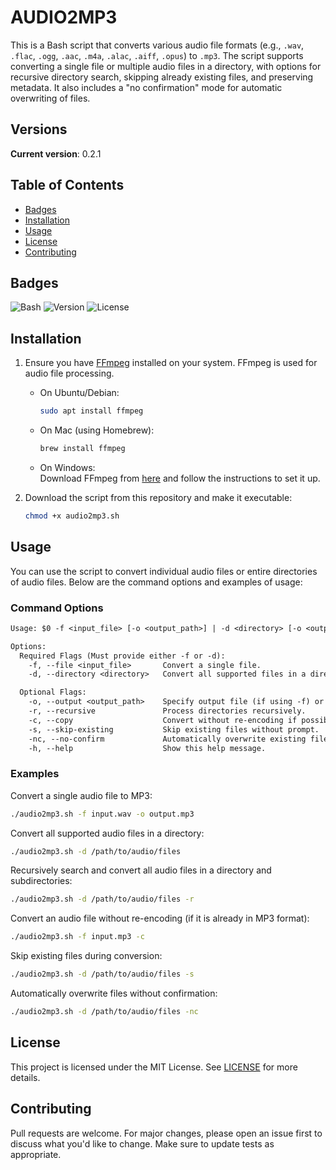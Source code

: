 # AUDIO2MP3

This is a Bash script that converts various audio file formats (e.g., `.wav`, `.flac`, `.ogg`, `.aac`, `.m4a`, `.alac`, `.aiff`, `.opus`) to `.mp3`. The script supports converting a single file or multiple audio files in a directory, with options for recursive directory search, skipping already existing files, and preserving metadata. It also includes a "no confirmation" mode for automatic overwriting of files.

## Versions

**Current version**: 0.2.1

## Table of Contents

- [Badges](#badges)
- [Installation](#installation)
- [Usage](#usage)
- [License](#license)
- [Contributing](#contributing)

## Badges

![Bash](https://img.shields.io/badge/Bash-5.0+-blue)
![Version](https://img.shields.io/badge/Version-0.2.1-orange)
![License](https://img.shields.io/badge/License-MIT-green)

## Installation

1. Ensure you have [FFmpeg](https://ffmpeg.org/download.html) installed on your system. FFmpeg is used for audio file processing.
    - On Ubuntu/Debian:  

      ```bash
      sudo apt install ffmpeg
      ```

    - On Mac (using Homebrew):  

      ```bash
      brew install ffmpeg
      ```

    - On Windows:  
      Download FFmpeg from [here](https://ffmpeg.org/download.html) and follow the instructions to set it up.

2. Download the script from this repository and make it executable:

    ```bash
    chmod +x audio2mp3.sh
    ```

## Usage

You can use the script to convert individual audio files or entire directories of audio files. Below are the command options and examples of usage:

### Command Options

```txt
Usage: $0 -f <input_file> [-o <output_path>] | -d <directory> [-o <output_directory>] [-r] [-c] [-s] [-nc]

Options:
  Required Flags (Must provide either -f or -d):
    -f, --file <input_file>       Convert a single file.
    -d, --directory <directory>   Convert all supported files in a directory.

  Optional Flags:
    -o, --output <output_path>    Specify output file (if using -f) or output directory (if using -d).
    -r, --recursive               Process directories recursively.
    -c, --copy                    Convert without re-encoding if possible.
    -s, --skip-existing           Skip existing files without prompt.
    -nc, --no-confirm             Automatically overwrite existing files without asking.
    -h, --help                    Show this help message.
```

### Examples

Convert a single audio file to MP3:

```bash
./audio2mp3.sh -f input.wav -o output.mp3
```

Convert all supported audio files in a directory:

```bash
./audio2mp3.sh -d /path/to/audio/files
```

Recursively search and convert all audio files in a directory and subdirectories:

```bash
./audio2mp3.sh -d /path/to/audio/files -r
```

Convert an audio file without re-encoding (if it is already in MP3 format):

```bash
./audio2mp3.sh -f input.mp3 -c
```

Skip existing files during conversion:

```bash
./audio2mp3.sh -d /path/to/audio/files -s
```

Automatically overwrite files without confirmation:

```bash
./audio2mp3.sh -d /path/to/audio/files -nc
```

## License

This project is licensed under the MIT License. See [LICENSE](LICENSE) for more details.

## Contributing

Pull requests are welcome. For major changes, please open an issue first to discuss what you'd like to change. Make sure to update tests as appropriate.
